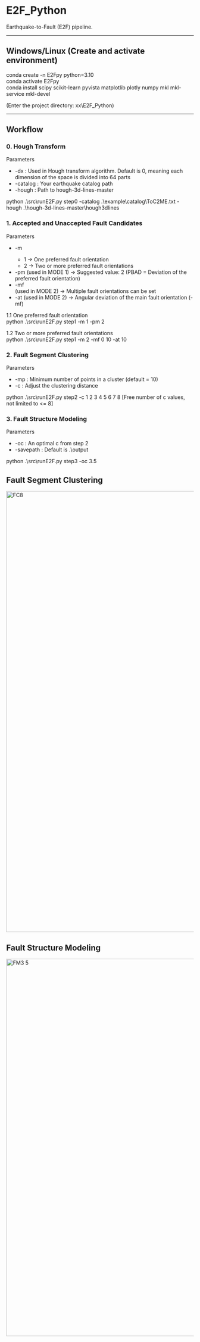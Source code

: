 # E2F_Python

Earthquake-to-Fault (E2F) pipeline.

---

## Windows/Linux (Create and activate environment)
conda create -n E2Fpy python=3.10  
conda activate E2Fpy  
conda install scipy scikit-learn pyvista matplotlib plotly numpy mkl mkl-service mkl-devel  

(Enter the project directory: xx\E2F_Python)

---

## Workflow

### 0. Hough Transform
Parameters
- -dx : Used in Hough transform algorithm. Default is 0, meaning each dimension of the space is divided into 64 parts
- -catalog : Your earthquake catalog path
- -hough : Path to hough-3d-lines-master  

python .\src\runE2F.py step0 -catalog .\example\catalog\ToC2ME.txt -hough .\hough-3d-lines-master\hough3dlines

### 1. Accepted and Unaccepted Fault Candidates
Parameters
- -m <MODE>
  - 1 -> One preferred fault orientation
  - 2 -> Two or more preferred fault orientations
- -pm <PBAD factor> (used in MODE 1) → Suggested value: 2
  (PBAD = Deviation of the preferred fault orientation)
- -mf <main fault orientation> (used in MODE 2) → Multiple fault orientations can be set
- -at <angular tolerance> (used in MODE 2) → Angular deviation of the main fault orientation (-mf)

1.1 One preferred fault orientation  
python .\src\runE2F.py step1 -m 1 -pm 2

1.2 Two or more preferred fault orientations  
python .\src\runE2F.py step1 -m 2 -mf 0 10 -at 10

### 2. Fault Segment Clustering
Parameters
- -mp <minpoint> : Minimum number of points in a cluster (default = 10)
- -c <scaling coefficient> : Adjust the clustering distance

python .\src\runE2F.py step2 -c 1 2 3 4 5 6 7 8 [Free number of c values, not limited to <= 8]

### 3. Fault Structure Modeling
Parameters
- -oc <optimal scaling coefficient> : An optimal c from step 2
- -savepath <output file saving path> : Default is .\output

python .\src\runE2F.py step3 -oc 3.5


## Fault Segment Clustering  
<img width="2118" height="1185" alt="FC8" src="https://github.com/user-attachments/assets/0cb9ae78-7b9d-4412-8e6b-87fb7fee77f8" />

## Fault Structure Modeling    
<img width="1355" height="1014" alt="FM3 5" src="https://github.com/user-attachments/assets/b1191f6e-7130-4c01-9345-f274144cb7d9" />
